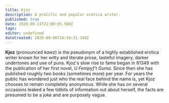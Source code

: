 ```yaml
---
title: Kjoz
description: A prolific and popular erotica writer.
published: true
date: 2020-09-11T21:00:03.580Z
tags: 
editor: undefined
dateCreated: 2020-09-06T16:54:31.349Z
---
```


**Kjoz** (pronounced *kawz*) is the pseudonym of a highly established erotica writer known for her witty and literate prose, tasteful imagery, darker undertones and use of puns. Kjoz's slow rise to fame began in 81349 with the publication of her first novel, *U Fempyf't Guma*. Since then she has published roughly two books (sometimes more) per year. For years the public has wondered just who the real face behind the name is, yet Kjoz chooses to remain completely anonymous. While she has on several occasions leaked a few tidbits of information out about herself, the facts are presumed to be a joke and are purposely vague.